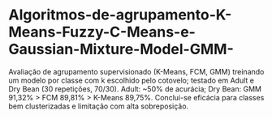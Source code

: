 # Algoritmos-de-agrupamento-K-Means-Fuzzy-C-Means-e-Gaussian-Mixture-Model-GMM-
Avaliação de agrupamento supervisionado (K-Means, FCM, GMM) treinando um modelo por classe com k escolhido pelo cotovelo; testado em Adult e Dry Bean (30 repetições, 70/30). Adult: ~50% de acurácia; Dry Bean: GMM 91,32% > FCM 89,81% > K-Means 89,75%. Conclui-se eficácia para classes bem clusterizadas e limitação com alta sobreposição.
